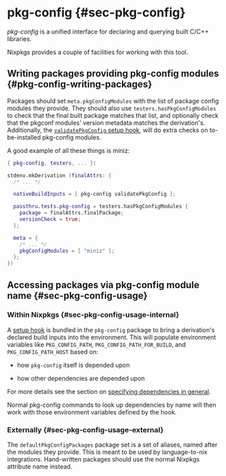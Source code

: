 # pkg-config {#sec-pkg-config}

_pkg-config_ is a unified interface for declaring and querying built C/C++ libraries.

Nixpkgs provides a couple of facilities for working with this tool.

## Writing packages providing pkg-config modules {#pkg-config-writing-packages}

Packages should set `meta.pkgConfigModules` with the list of package config modules they provide.
They should also use `testers.hasPkgConfigModules` to check that the final built package matches that list,
and optionally check that the pkgconf modules' version metadata matches the derivation's.
Additionally, the [`validatePkgConfig` setup hook](https://nixos.org/manual/nixpkgs/stable/#validatepkgconfig), will do extra checks on to-be-installed pkg-config modules.

A good example of all these things is miniz:

```nix
{ pkg-config, testers, ... }:

stdenv.mkDerivation (finalAttrs: {
  /* ... */

  nativeBuildInputs = [ pkg-config validatePkgConfig ];

  passthru.tests.pkg-config = testers.hasPkgConfigModules {
    package = finalAttrs.finalPackage;
    versionCheck = true;
  };

  meta = {
    /* ... */
    pkgConfigModules = [ "miniz" ];
  };
})
```

## Accessing packages via pkg-config module name {#sec-pkg-config-usage}

### Within Nixpkgs {#sec-pkg-config-usage-internal}

A [setup hook](#setup-hook-pkg-config) is bundled in the `pkg-config` package to bring a derivation's declared build inputs into the environment.
This will populate environment variables like `PKG_CONFIG_PATH`, `PKG_CONFIG_PATH_FOR_BUILD`, and `PKG_CONFIG_PATH_HOST` based on:

- how `pkg-config` itself is depended upon

- how other dependencies are depended upon

For more details see the section on [specifying dependencies in general](#ssec-stdenv-dependencies).

Normal pkg-config commands to look up dependencies by name will then work with those environment variables defined by the hook.

### Externally {#sec-pkg-config-usage-external}

The `defaultPkgConfigPackages` package set is a set of aliases, named after the modules they provide.
This is meant to be used by language-to-nix integrations.
Hand-written packages should use the normal Nixpkgs attribute name instead.
